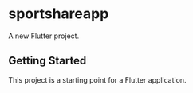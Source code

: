 # sportshareapp

A new Flutter project.

## Getting Started

This project is a starting point for a Flutter application.


